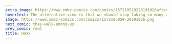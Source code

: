```yaml
---
extra_image: https://www.smbc-comics.com/comics/157210519220191026after.png
hovertext: The alternative view is that we should stop faking so many achievements in space and start faking care of the people down here.
image: https://www.smbc-comics.com/comics/1572105059-20191026.png
next_comic: they-walk-among-us
prev_comic: real
title: Hoax
---
```


